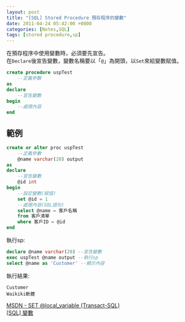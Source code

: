 ```yaml
---
layout: post
title: "[SQL] Stored Procedure 預存程序的變數"
date: 2011-04-24 05:42:00 +0800
categories: [Notes,SQL]
tags: [stored procedure,sp]
---
```


在預存程序中使用變數時，必須要先宣告。      
在`Declare`後宣告變數，變數名稱要以「`@`」為開頭，以`Set`來給變數賦值。

```sql
create procedure uspTest
    --定義參數
as
declare
    --宣告變數
begin
    --處理內容
end
```

## 範例

```sql
create or alter proc uspTest
    --定義參數
    @name varchar(20) output
as
declare
    --宣告變數
    @id int
begin
    --設定變數(賦值)
    set @id = 1
    --處理內容(SQL語句)
    select @name = 客戶名稱 
    from 客戶清單 
    where 客戶ID = @id
end
```

執行sp:

```sql
declare @name varchar(20) --宣告變數
exec uspTest @name output --執行sp
select @name as 'Customer' --顯示內容
```

執行結果:

```
Customer
Waikiki軟體
```

[MSDN - SET @local_variable (Transact-SQL)](https://learn.microsoft.com/zh-tw/sql/t-sql/language-elements/set-local-variable-transact-sql?view=sql-server-ver16)        
[[SQL] 變數](https://riivalin.github.io/posts/2011/04/sql-82/)